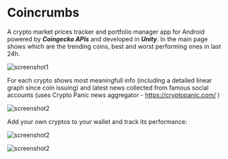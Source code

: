 # Coincrumbs
A crypto market prices tracker and portfolio manager app for Android powered by ***Coingecko APIs*** and developed in ***Unity***.
In the main page shows which are the trending coins, best and worst performing ones in last 24h.

![screenshot1](https://user-images.githubusercontent.com/41436745/166671633-848e8eb2-48cf-405e-9661-d20f71fce6bb.png)

For each crypto shows most meaningfull info (including a detailed linear graph since coin issuing) and latest news collected from famous social accounts (uses Crypto Panic news aggregator - https://cryptopanic.com/ )

![screenshot2](https://user-images.githubusercontent.com/41436745/166672065-c34cb912-c86d-4d1b-b87b-3b4edb22d9f5.png)

Add your own cryptos to your wallet and track its performance:

![screenshot2](https://user-images.githubusercontent.com/41436745/166673619-d34e833b-e3a4-412a-ac2c-463036003d55.png)

![screenshot2](https://user-images.githubusercontent.com/41436745/166674038-1da763be-e1ee-49e3-a08c-e387a53e796a.png)
